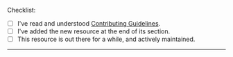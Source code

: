 <!-- Thank you for your interest in Awesome Infrastructure-from-Code (IfC) 🎉 -->

<!-- These comment lines are only here to guide you, and will not be visible in the pull request you're about to create. -->

Checklist:

- [ ] I've read and understood [Contributing Guidelines](../CONTRIBUTING.md).
- [ ] I've added the new resource at the end of its section.
- [ ] This resource is out there for a while, and actively maintained.

---

<!-- Please explain what this new addition is about, and why it should be included here with your own words. -->

